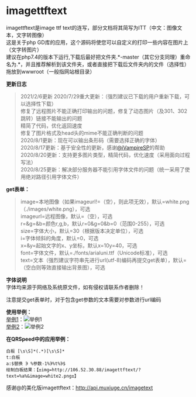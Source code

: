 # imagettftext
<!--本项目开源地址：https://github.com/xiwangly2/imagettftext-->
imagettftext是image ttf text的连写，部分文档将其简写为ITT（中文：图像文本，文字转图像）<br/>
这是关于php GD库的应用，这个源码将使您可以自定义的打印一些内容在图片上（文字转图片）<br/>
建议在php7.4的版本下运行,下载后最好把文件夹.\*-master（其它分支同理）重命名为.\*，并且推荐解析到该文件夹，或者直接把下载后文件夹内的文件（选择性）拖放到wwwroot（一般指网站根目录）

**更新日志**
> 2021/2/6更新
> 2020/7/29重大更新：（强烈建议已下载的用户重新下载，可以选择性下载）<br/>
> 修复了远程图片不能正确打印输出的问题，修复了动态图片（及301、302跳转）链接不能输出的问题<br/>
> 精简了代码，优化返回速度<br/>
> 修复了图片格式及head头的mime不能正确判断的问题
> <br/>2020/8/1更新：现在可以输出条形码（需要选择正确的字体）
> <br/>2020/8/17更新：基于安全性的更新，感谢<a href="https://github.com/iVampireSP">@iVampireSP</a>的帮助
> <br/>2020/8/20更新：支持更多图片类型，精简代码，优化速度（采用面向过程写法）<!--如果出现"imagettftext(): Could not find/open font"报错，请检查这个字体文件是否存在，并尝试在$font变量中增加`dirname(\_\_FILE\_\_)`或`realpath()`（需要根据代码调整位置），即使用绝对路径访问文件。为了能正常显示markdown，这里使用了转义-->
> <br/>2020/8/25更新：解决部分服务器不能引用字体文件的问题（统一采用了使用绝对路径引用字体文件）

**get表单：**
> image=本地图像（如果imageurl!=（空），则此项无效），默认=white.png（./images/white.png），可选<br/>
> imageurl=远程图像，默认=（空），可选<br/>
> r=&g=&b=颜色r,g,b，默认r=0&g=0&b=0（范围0-255），可选<br/>
> size=字体大小，默认=30（根据版本决定单位），可选<br/>
> i=字体倾斜的角度，默认=0，可选<br/>
> x=&y=起始文字的x、y坐标，默认x=10y=40，可选<br/>
> font=字体文件，默认=./fonts/arialuni.ttf（Unicode标准），可选<br/>
> text=文本（强烈建议字符串先进行url(utf-8)编码再提交get表单），默认=（空白则等效直接输出背景图），可选<br/>

**字体说明**
<br/>字体均来源于网络及系统原文件，如有侵权请联系作者删除！

注意提交get表单时，对于包含get参数的文本需要对参数进行url编码

**使用举例：**
<br/>[举例1](http://106.52.30.88/imagettftext/?text=hello+world&image=blackboard.jpeg&x=100&y=120&r=255&g=255&b=255&i=2&size=40&font=fonts/msyh.ttf)：![举例1](http://106.52.30.88/imagettftext/?text=hello+world&image=blackboard.jpeg&x=100&y=120&r=255&g=255&b=255&i=2&size=40&font=fonts/msyh.ttf)<br/>
[举例2](http://api.xiwangly.xyz/imagettftext/?text=%E8%BF%99%E6%98%AF%E4%B8%80%E6%9D%A1%E6%B5%8B%E8%AF%95%E6%96%87%E6%9C%AC&image=blackboard.jpeg&x=100&y=120&r=255&g=255&b=255&i=2&size=40&font=fonts/msyh.ttf)：![举例2](http://api.xiwangly.xyz/imagettftext/?text=%E8%BF%99%E6%98%AF%E4%B8%80%E6%9D%A1%E6%B5%8B%E8%AF%95%E6%96%87%E6%9C%AC&image=blackboard.jpeg&x=100&y=120&r=255&g=255&b=255&i=2&size=40&font=fonts/msyh.ttf)<br/>

**在QRSpeed中的应用举例：**
```
白板 [\s\S]*(.*)[\s\S]*
t:白板 
a:$替换 Э %参数-1%Э%t%Э$
绘制白板结果：【±img=http://106.52.30.88/imagettftext/?text=%a%&image=white2.png±】
```
感谢@的美化版imagettftext：http://api.muxiuge.cn/imagetext
